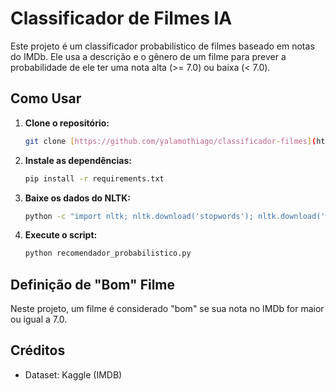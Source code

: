 # Classificador de Filmes IA

Este projeto é um classificador probabilístico de filmes baseado em notas do IMDb. Ele usa a descrição e o gênero de um filme para prever a probabilidade de ele ter uma nota alta (>= 7.0) ou baixa (< 7.0).

## Como Usar

1.  **Clone o repositório:**
    ```bash
    git clone [https://github.com/yalamothiago/classificador-filmes](https://github.com/yalamothiago/classificador-filmes)
    ```
   
2.  **Instale as dependências:**
    ```bash
    pip install -r requirements.txt
    ```

3.  **Baixe os dados do NLTK:**
    ```bash
    python -c "import nltk; nltk.download('stopwords'); nltk.download('wordnet'); nltk.download('omw-1.4')"
    ```


4.  **Execute o script:**
    ```bash
    python recomendador_probabilistico.py
    ```
  

## Definição de "Bom" Filme

Neste projeto, um filme é considerado "bom" se sua nota no IMDb for maior ou igual a 7.0.

## Créditos

* Dataset: Kaggle (IMDB)